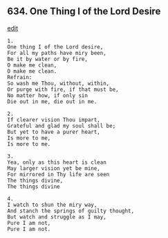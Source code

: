 
## 634.  One Thing I of the Lord Desire
[edit](https://docs.google.com/document/d/10UAQ6_Anu9ZtE5awtgKje1%2D%2DBaKqzXsm/edit?mode=html)




    1.
    One thing I of the Lord desire, 
    For all my paths have miry been, 
    Be it by water or by fire, 
    O make me clean, 
    O make me clean. 
    Refrain:
    So wash me Thou, without, within, 
    Or purge with fire, if that must be, 
    No matter how, if only sin 
    Die out in me, die out in me. 

    2.
    If clearer vision Thou impart, 
    Grateful and glad my soul shall be; 
    But yet to have a purer heart, 
    Is more to me, 
    Is more to me. 

    3.
    Yea, only as this heart is clean 
    May larger vision yet be mine, 
    For mirrored in Thy life are seen 
    The things divine, 
    The things divine 

    4.
    I watch to shun the miry way, 
    And stanch the springs of guilty thought, 
    But watch and struggle as I may, 
    Pure I am not, 
    Pure I am not.
